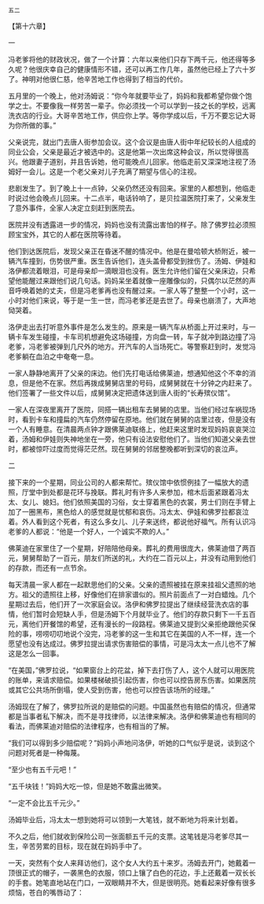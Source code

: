     五二 

   【第十六章】

   一

   冯老爹将他的财政状况，做了一个计算：六年以来他们只存下两千元，他还得等多久呢？他很庆幸自己的健康情形不错，还可以再工作几年，虽然他已经上了六十岁了。神明对他很仁慈，他辛苦地工作也得到了相当的代价。

   五月里的一个晚上，他对汤姆说：“你今年就要毕业了，妈妈和我都希望你做个饱学之士。不要像我一样劳苦一辈子。你必须找一个可以学到一技之长的学校，远离洗衣店的行业。大哥辛苦地工作，供应你上学。等你学成以后，千万不要忘记大哥为你所做的事。”

   父亲说完，就出门去唐人街参加会议。这个会议是由唐人街中年纪较长的人组成的同业公会，父亲是最近才被选中的。这是他第一次出席这种会议，所以觉得很高兴。他跟妻子道别，并且告诉她，他可能晚点儿回家。他临走前又深深地注视了汤姆好一会儿。这是一个老父亲对儿子充满了期望与信心的注视。

   悲剧发生了。到了晚上十一点钟，父亲仍然还没有回来。家里的人都想到，他临走时说过他会晚点儿回来。十二点半，电话铃响了，是贝拉温医院打来了，父亲发生了意外事件，全家人决定立刻赶到医院去。

   医院并没有透露进一步的情况，妈妈也没有流露出害怕的样子。除了佛罗拉必须照顾宝宝外，其它的人都在医院等待着。

   他们到达医院后，发现父亲正在昏迷不醒的情况中。他是在曼哈顿大桥附近，被一辆汽车撞到，伤势很严重。医生告诉他们，连头盖骨都受到挫伤了。汤姆、伊娃和洛伊都流着眼泪，可是母亲却一滴眼泪也没有。医生允许他们留在父亲床边，只希望他能醒过来跟他们说几句话。妈妈呆坐着就像一座雕像似的，只偶尔以茫然的声音呼唤着她的丈夫，但是冯老爹再也没有醒过来。一家人等了整整一个小时，这一小时对他们来说，等于是一生一世，而冯老爹还是去世了。母亲也崩溃了，大声地恸哭着。

   洛伊走出去打听意外事件是怎么发生的。原来是一辆汽车从桥面上开过来时，与一辆卡车发生碰撞，卡车司机想避免这场碰撞，方向盘一转，车子就冲到路边撞了冯老爹，冯老爹被弹到几尺外的地方。开汽车的人当场死亡。等警察赶到时，发觉冯老爹躺在血泊之中奄奄一息。

   一家人静静地离开了父亲的床边。他们先打电话给佛莱迪，想通知他这个不幸的消息，但是他不在家。然后再拨成舅舅店里的号码，成舅舅就在十分钟之内赶来了。他们签署了一些文件以后，成舅舅决定把遗体送到唐人街的“长寿殡仪馆”。

   一家人在深夜里离开了医院，同搭一辆出租车去舅舅的店里。当他们经过车祸现场时，看到卡车和撞扁的汽车仍然停留在原地。他们就在舅舅的店里过夜，但是没有一个人有睡意。在清晨两点钟才跟佛莱迪联络上，他赶来这里时发现妈妈哀哀哭泣着，汤姆和伊娃则失神地坐在一旁，他只有设法安慰他们了。当他们知道父亲去世时，都被惊吓过度而觉得茫茫然。现在舅舅的邻居整晚都听到深切的哀泣声。

   二

   接下来的一个星期，同业公司的人都来帮忙。殡仪馆中依惯例挂了一幅放大的遗照，厅堂中到处都是花环与挽联。葬礼时有许多人来参加，棺木后面紧跟着冯太太、女儿、媳妇。他们依照美国的习俗，女士穿着黑色的衣裳，男士们则在手臂上加了一圈黑布，黑色给人的感觉就是忧郁和哀伤。冯太太、伊娃和佛罗拉都哀泣着。外人看到这个死者，有这么多女儿、儿子来送终，都说他好福气。所有认识冯老爹的人都说：“他是一个好人，一个诚实不欺的人。”

   佛莱迪在家里住了一个星期，好陪陪他母亲。葬礼的费用很庞大，佛莱迪借了两百元，舅舅帮助了一百元，朋友们所送的礼，大约在二百元以上，并没有动用到他们的存款，而还有一点节余。

   每天清晨一家人都在一起默思他们的父亲。父亲的遗照被挂在原来挂祖父遗照的地方。祖父的遗照往上移，好像他们在排家谱似的。照片前面点了一对白蜡烛。几个星期过去后，他们开了一次家庭会议。洛伊和佛罗拉提出了继续经营洗衣店的事情，他们暂时会短缺人手，但是汤姆下个月就毕业了。他们的存款只剩下一千五百元，离他们开餐馆的希望，还有漫长的一段路程。佛莱迪又提到父亲拒绝跟他买保险的事，唠唠叨叨地说个没完，冯老爹的这一生和其它在美国的人不一样，连一个愿望也没有达成过。佛罗拉提出请求伤害赔偿的事情，可是冯太太一点儿也不了解这是怎么一回事。

   “在美国，”佛罗拉说，“如果窗台上的花盆，掉下去打伤了人，这个人就可以用医院的账单，来请求赔偿。如果楼梯破损引起伤害，你也可以控告房东伤害。如果医院或其它公共场所倒塌，使人受到伤害，他也可以控告该场所的经理。”

   汤姆现在了解了，佛罗拉所说的是赔偿的问题。中国虽然也有赔偿的情况，但通常都是当事者私下解决，而不是寻找律师，以法律来解决。洛伊和佛莱迪也有相同的看法，而佛莱迪对赔偿的法律程序，也有相当的了解。

   “我们可以得到多少赔偿呢？”妈妈小声地问洛伊，听她的口气似乎是说，谈到这个问题对死者是一种侮蔑。

   “至少也有五千元吧！”

   “五千块钱！”妈妈大吃一惊，但是她不敢露出微笑。

   “一定不会比五千元少。”

   汤姆毕业后，冯太太一想到她将可以领到一大笔钱，就不断地为将来计划着。

   不久之后，他们就收到保险公司一张面额五千元的支票。这笔钱是冯老爹尽其一生，辛苦劳累的目标，现在就在妈妈手中了。

   一天，突然有个女人来拜访他们，这个女人大约五十来岁。汤姆去开门，她戴着一顶很正式的帽子，一袭黑色的衣服，领口上镶了白色的花边，手上还戴着一双长长的手套。她笔直地站在门口，一双眼睛并不大，但是很明亮。她看起来好像有很多烦恼，苍白的嘴唇动了：

